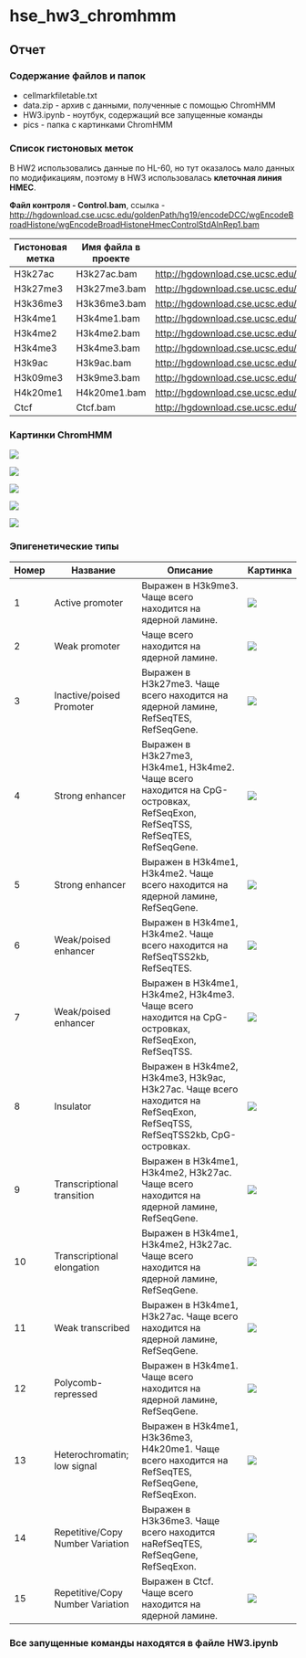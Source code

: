 # hse_hw3_chromhmm

## Отчет

### Содержание файлов и папок
- cellmarkfiletable.txt 
- data.zip - архив с данными, полученные с помощью ChromHMM
- HW3.ipynb - ноутбук, содержащий все запущенные команды
- pics - папка с картинками ChromHMM

### Список гистоновых меток

В HW2 использовались данные по HL-60, но тут оказалось мало данных по модификациям, поэтому в HW3 использовалась **клеточная линия HMEC**.

**Файл контроля - Control.bam**, ссылка - http://hgdownload.cse.ucsc.edu/goldenPath/hg19/encodeDCC/wgEncodeBroadHistone/wgEncodeBroadHistoneHmecControlStdAlnRep1.bam

Гистоновая метка | Имя файла в проекте | Ссылка на файл для скачивания
---              | ---                 | ---
H3k27ac          | H3k27ac.bam         | http://hgdownload.cse.ucsc.edu/goldenPath/hg19/encodeDCC/wgEncodeBroadHistone/wgEncodeBroadHistoneHmecH3k27acStdAlnRep1.bam
H3k27me3         | H3k27me3.bam        | http://hgdownload.cse.ucsc.edu/goldenPath/hg19/encodeDCC/wgEncodeBroadHistone/wgEncodeBroadHistoneHmecH3k27me3StdAlnRep1.bam
H3k36me3         | H3k36me3.bam        | http://hgdownload.cse.ucsc.edu/goldenPath/hg19/encodeDCC/wgEncodeBroadHistone/wgEncodeBroadHistoneHmecH3k36me3StdAlnRep1.bam
H3k4me1          | H3k4me1.bam         | http://hgdownload.cse.ucsc.edu/goldenPath/hg19/encodeDCC/wgEncodeBroadHistone/wgEncodeBroadHistoneHmecH3k4me1StdAlnRep1.bam
H3k4me2          | H3k4me2.bam         | http://hgdownload.cse.ucsc.edu/goldenPath/hg19/encodeDCC/wgEncodeBroadHistone/wgEncodeBroadHistoneHmecH3k4me2StdAlnRep1.bam
H3k4me3          | H3k4me3.bam         | http://hgdownload.cse.ucsc.edu/goldenPath/hg19/encodeDCC/wgEncodeBroadHistone/wgEncodeBroadHistoneHmecH3k4me3StdAlnRep1.bam
H3k9ac           | H3k9ac.bam          | http://hgdownload.cse.ucsc.edu/goldenPath/hg19/encodeDCC/wgEncodeBroadHistone/wgEncodeBroadHistoneHmecH3k9acStdAlnRep1.bam
H3k09me3         | H3k9me3.bam         | http://hgdownload.cse.ucsc.edu/goldenPath/hg19/encodeDCC/wgEncodeBroadHistone/wgEncodeBroadHistoneHmecH3k09me3AlnRep1.bam
H4k20me1         | H4k20me1.bam        | http://hgdownload.cse.ucsc.edu/goldenPath/hg19/encodeDCC/wgEncodeBroadHistone/wgEncodeBroadHistoneHmecH4k20me1StdAlnRep1.bam
Ctcf             | Ctcf.bam            | http://hgdownload.cse.ucsc.edu/goldenPath/hg19/encodeDCC/wgEncodeBroadHistone/wgEncodeBroadHistoneHmecCtcfStdAlnRep1.bam


### Картинки ChromHMM

![](https://github.com/LanaShhh/hse_hw3_chromhmm/blob/main/pics/HMEC_15_RefSeqTES_neighborhood.png)

![](https://github.com/LanaShhh/hse_hw3_chromhmm/blob/main/pics/HMEC_15_RefSeqTSS_neighborhood.png)

![](https://github.com/LanaShhh/hse_hw3_chromhmm/blob/main/pics/HMEC_15_overlap.png)

![](https://github.com/LanaShhh/hse_hw3_chromhmm/blob/main/pics/emissions_15.png)

![](https://github.com/LanaShhh/hse_hw3_chromhmm/blob/main/pics/transitions_15.png)

### Эпигенетические типы

Номер | Название                  | Описание | Картинка 
---   | ---                       | ---      | ---
1     | Active promoter           | Выражен в H3k9me3. Чаще всего находится на ядерной ламине. | ![](https://github.com/LanaShhh/hse_hw3_chromhmm/blob/main/genome_browser_pics/1.png)
2     | Weak promoter             | Чаще всего находится на ядерной ламине. | ![](https://github.com/LanaShhh/hse_hw3_chromhmm/blob/main/genome_browser_pics/1.png)
3     | Inactive/poised Promoter  | Выражен в H3k27me3. Чаще всего находится на ядерной ламине, RefSeqTES, RefSeqGene. | ![](https://github.com/LanaShhh/hse_hw3_chromhmm/blob/main/genome_browser_pics/1.png)
4     | Strong enhancer           | Выражен в H3k27me3, H3k4me1, H3k4me2. Чаще всего находится на CpG-островках, RefSeqExon, RefSeqTSS, RefSeqTES, RefSeqGene. | ![](https://github.com/LanaShhh/hse_hw3_chromhmm/blob/main/genome_browser_pics/1.png)
5     | Strong enhancer           | Выражен в H3k4me1, H3k4me2. Чаще всего находится на ядерной ламине, RefSeqGene. | ![](https://github.com/LanaShhh/hse_hw3_chromhmm/blob/main/genome_browser_pics/1.png)
6     | Weak/poised enhancer      | Выражен в H3k4me1, H3k4me2. Чаще всего находится на RefSeqTSS2kb, RefSeqTES. | ![](https://github.com/LanaShhh/hse_hw3_chromhmm/blob/main/genome_browser_pics/1.png)
7     | Weak/poised enhancer      | Выражен в H3k4me1, H3k4me2, H3k4me3. Чаще всего находится на CpG-островках, RefSeqExon, RefSeqTSS. | ![](https://github.com/LanaShhh/hse_hw3_chromhmm/blob/main/genome_browser_pics/1.png)
8     | Insulator                 | Выражен в H3k4me2, H3k4me3, H3k9ac, H3k27ac. Чаще всего находится на RefSeqExon, RefSeqTSS, RefSeqTSS2kb, CpG-островках. | ![](https://github.com/LanaShhh/hse_hw3_chromhmm/blob/main/genome_browser_pics/1.png)
9     | Transcriptional transition| Выражен в H3k4me1, H3k4me2, H3k27ac. Чаще всего находится на ядерной ламине, RefSeqGene. | ![](https://github.com/LanaShhh/hse_hw3_chromhmm/blob/main/genome_browser_pics/1.png)
10    | Transcriptional elongation| Выражен в H3k4me1, H3k4me2, H3k27ac. Чаще всего находится на ядерной ламине, RefSeqGene. | ![](https://github.com/LanaShhh/hse_hw3_chromhmm/blob/main/genome_browser_pics/1.png)
11    | Weak transcribed          | Выражен в H3k4me1, H3k27ac. Чаще всего находится на ядерной ламине, RefSeqGene. | ![](https://github.com/LanaShhh/hse_hw3_chromhmm/blob/main/genome_browser_pics/1.png)
12    | Polycomb-repressed        | Выражен в H3k4me1. Чаще всего находится на ядерной ламине, RefSeqGene. | ![](https://github.com/LanaShhh/hse_hw3_chromhmm/blob/main/genome_browser_pics/1.png)
13    | Heterochromatin; low signal| Выражен в H3k4me1, H3k36me3, H4k20me1. Чаще всего находится на RefSeqTES, RefSeqGene, RefSeqExon. | ![](https://github.com/LanaShhh/hse_hw3_chromhmm/blob/main/genome_browser_pics/1.png)
14    | Repetitive/Copy Number Variation| Выражен в H3k36me3. Чаще всего находится наRefSeqTES, RefSeqGene, RefSeqExon. | ![](https://github.com/LanaShhh/hse_hw3_chromhmm/blob/main/genome_browser_pics/1.png)
15    | Repetitive/Copy Number Variation| Выражен в Ctcf. Чаще всего находится на ядерной ламине. | ![](https://github.com/LanaShhh/hse_hw3_chromhmm/blob/main/genome_browser_pics/1.png)

### Все запущенные команды находятся в файле HW3.ipynb



